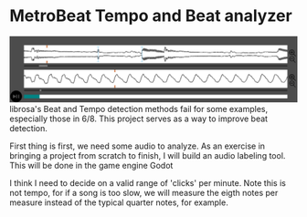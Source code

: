 # MetroBeat Tempo and Beat analyzer


![Image of Audio Labeling Tool](https://github.com/liddyjacob/MetroBeat/blob/main/GithubReadmeResources/AudioTool.png?raw=true)
librosa's Beat and Tempo detection methods fail for some examples, especially those in 6/8. This project serves as a way to improve beat detection.

First thing is first, we need some audio to analyze. As an exercise in bringing a project from scratch to finish, I will build an audio labeling tool. This will be done in the game engine Godot

I think I need to decide on a valid range of 'clicks' per minute. Note this is not tempo, for if a song is too slow, we will measure the eigth notes per measure instead of the typical quarter notes, for example.


